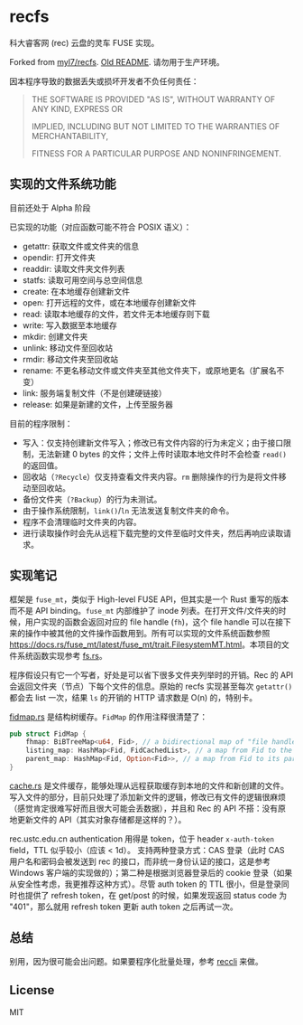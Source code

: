 # recfs

科大睿客网 (rec) 云盘的灵车 FUSE 实现。 

Forked from [myl7/recfs](https://github.com/myl7/recfs). [Old README](./README_old.md). 请勿用于生产环境。

因本程序导致的数据丢失或损坏开发者不负任何责任：

> THE SOFTWARE IS PROVIDED "AS IS", WITHOUT WARRANTY OF ANY KIND, EXPRESS OR
>
> IMPLIED, INCLUDING BUT NOT LIMITED TO THE WARRANTIES OF MERCHANTABILITY,
>
> FITNESS FOR A PARTICULAR PURPOSE AND NONINFRINGEMENT.

## 实现的文件系统功能

目前还处于 Alpha 阶段

已实现的功能（对应函数可能不符合 POSIX 语义）：

- getattr: 获取文件或文件夹的信息
- opendir: 打开文件夹
- readdir: 读取文件夹文件列表
- statfs: 读取可用空间与总空间信息
- create: 在本地缓存创建新文件
- open: 打开远程的文件，或在本地缓存创建新文件
- read: 读取本地缓存的文件，若文件无本地缓存则下载
- write: 写入数据至本地缓存
- mkdir: 创建文件夹
- unlink: 移动文件至回收站
- rmdir: 移动文件夹至回收站
- rename: 不更名移动文件或文件夹至其他文件夹下，或原地更名（扩展名不变）
- link: 服务端复制文件（不是创建硬链接）
- release: 如果是新建的文件，上传至服务器

目前的程序限制：

- 写入：仅支持创建新文件写入；修改已有文件内容的行为未定义；由于接口限制，无法新建 0 bytes 的文件；文件上传时读取本地文件时不会检查 `read()` 的返回值。
- 回收站（`?Recycle`）仅支持查看文件夹内容。`rm` 删除操作的行为是将文件移动至回收站。
- 备份文件夹（`?Backup`）的行为未测试。
- 由于操作系统限制，`link()`/`ln` 无法发送复制文件夹的命令。
- 程序不会清理临时文件夹的内容。
- 进行读取操作时会先从远程下载完整的文件至临时文件夹，然后再响应读取请求。

## 实现笔记

框架是 `fuse_mt`，类似于 High-level FUSE API，但其实是一个 Rust 重写的版本而不是 API binding。`fuse_mt` 内部维护了 inode 列表。在打开文件/文件夹的时候，用户实现的函数会返回对应的 file handle (`fh`)，这个 file handle 可以在接下来的操作中被其他的文件操作函数用到。所有可以实现的文件系统函数参照 <https://docs.rs/fuse_mt/latest/fuse_mt/trait.FilesystemMT.html>。本项目的文件系统函数实现参考 [fs.rs](src/fs.rs)。

程序假设只有它一个写者，好处是可以省下很多文件夹列举时的开销。Rec 的 API 会返回文件夹（节点）下每个文件的信息。原始的 recfs 实现甚至每次 `getattr()` 都会去 list 一次，结果 `ls` 的开销的 HTTP 请求数是 O(n) 的，特别卡。

[fidmap.rs](src/fidmap.rs) 是结构树缓存。`FidMap` 的作用注释很清楚了：

```rust
pub struct FidMap {
    fhmap: BiBTreeMap<u64, Fid>, // a bidirectional map of "file handle" and Fid
    listing_map: HashMap<Fid, FidCachedList>, // a map from Fid to the HTTP cache of listing
    parent_map: HashMap<Fid, Option<Fid>>, // a map from Fid to its parent
}
```

[cache.rs](src/cache.rs) 是文件缓存，能够处理从远程获取缓存到本地的文件和新创建的文件。写入文件的部分，目前只处理了添加新文件的逻辑，修改已有文件的逻辑很麻烦（感觉肯定很难写好而且很大可能会丢数据），并且和 Rec 的 API 不搭：没有原地更新文件的 API（其实对象存储都是这样的？）。

rec.ustc.edu.cn authentication 用得是 token，位于 header `x-auth-token` field，TTL 似乎较小（应该 < 1d）。
支持两种登录方式：CAS 登录（此时 CAS 用户名和密码会被发送到 rec 的接口，而非统一身份认证的接口，这是参考 Windows 客户端的实现做的）；第二种是根据浏览器登录后的 cookie 登录（如果从安全性考虑，我更推荐这种方式）。尽管 auth token 的 TTL 很小，但是登录同时也提供了 refresh token，在 get/post 的时候，如果发现返回 status code 为 "401"，那么就用 refresh token 更新 auth token 之后再试一次。

## 总结

别用，因为很可能会出问题。如果要程序化批量处理，参考 [reccli](https://github.com/taoky/reccli) 来做。

## License

MIT
